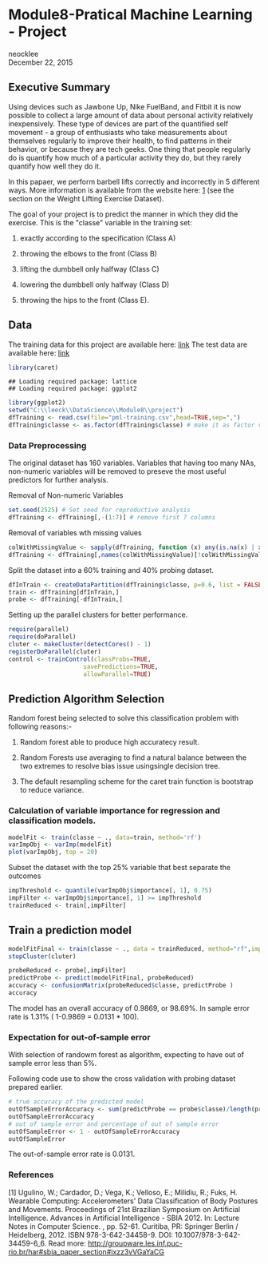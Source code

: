 # Module8-Pratical Machine Learning - Project
neocklee  
December 22, 2015  



## Executive Summary
Using devices such as Jawbone Up, Nike FuelBand, and Fitbit it is now possible to collect a large amount of data about personal activity relatively inexpensively. These type of devices are part of the quantified self movement - a group of enthusiasts who take measurements about themselves regularly to improve their health, to find patterns in their behavior, or because they are tech geeks. One thing that people regularly do is quantify how much of a particular activity they do, but they rarely quantify how well they do it. 

In this papaer, we perform barbell lifts correctly and incorrectly in 5 different ways. More information is available from the website here: [1](http://groupware.les.inf.puc-rio.br/har) (see the section on the Weight Lifting Exercise Dataset). 

The goal of your project is to predict the manner in which they did the exercise. This is the "classe" variable in the training set: 

1. exactly according to the specification (Class A)

2. throwing the elbows to the front (Class B)

3. lifting the dumbbell only halfway (Class C)

4. lowering the dumbbell only halfway (Class D)

5. throwing the hips to the front (Class E).

## Data 

The training data for this project are available here: 
[link](https://d396qusza40orc.cloudfront.net/predmachlearn/pml-training.csv)
The test data are available here: 
[link](https://d396qusza40orc.cloudfront.net/predmachlearn/pml-testing.csv)


```r
library(caret)
```

```
## Loading required package: lattice
## Loading required package: ggplot2
```

```r
library(ggplot2)
setwd("C:\\leeck\\DataScience\\Module8\\project")
dfTraining <- read.csv(file="pml-training.csv",head=TRUE,sep=",")
dfTraining$classe <- as.factor(dfTraining$classe) # make it as factor variable
```
### Data Preprocessing
The original dataset has 160 variables. Variables that having too many NAs, non-numeric variables will be removed to preseve the most useful predictors for further analysis.

Removal of Non-numeric Variables

```r
set.seed(2525) # Set seed for reproductive analysis
dfTraining <- dfTraining[,-(1:7)] # remove first 7 columns
```

Removal of variables wth missing values

```r
colWithMissingValue <- sapply(dfTraining, function (x) any(is.na(x) | x == ""))
dfTraining <- dfTraining[,names(colWithMissingValue)[!colWithMissingValue]]
```

Split the dataset into a 60% training and 40% probing dataset.

```r
dfInTrain <- createDataPartition(dfTraining$classe, p=0.6, list = FALSE)
train <- dfTraining[dfInTrain,]
probe <- dfTraining[-dfInTrain,]
```
Setting up the parallel clusters for better performance.

```r
require(parallel)
require(doParallel)
cluter <- makeCluster(detectCores() - 1)
registerDoParallel(cluter)
control <- trainControl(classProbs=TRUE,
                     savePredictions=TRUE,
                     allowParallel=TRUE)
```
## Prediction Algorithm Selection

Random forest being selected to solve this classification problem with following reasons:-

1. Random forest able to produce high accuratecy result.

2. Random Forests use averaging to find a natural balance between the two extremes to resolve bias issue usingsingle decision tree. 

3. The default resampling scheme for the caret train function is bootstrap to reduce variance.

### Calculation of variable importance for regression and classification models.


```r
modelFit <- train(classe ~ ., data=train, method='rf')
varImpObj <- varImp(modelFit)
plot(varImpObj, top = 20)
```

Subset the dataset with the top 25% variable that best separate the outcomes

```r
impThreshold <- quantile(varImpObj$importance[, 1], 0.75)
impFilter <- varImpObj$importance[, 1] >= impThreshold
trainReduced <- train[,impFilter]
```

## Train a prediction model


```r
modelFitFinal <- train(classe ~ ., data = trainReduced, method="rf",importance=TRUE)
stopCluster(cluter)

probeReduced <- probe[,impFilter]
predictProbe <- predict(modelFitFinal, probeReduced)
accuracy <- confusionMatrix(probeReduced$classe, predictProbe )
accuracy
```

The model has an overall accuracy of 0.9869, or 98.69%.
In sample error rate is 1.31% ( 1-0.9869 = 0.0131 * 100).

### Expectation for out-of-sample error
With selection of randowm forest as algorithm, expecting to have out of sample error less than 5%.

Following code use to show the cross validation with probing dataset prepared earlier.


```r
# true accuracy of the predicted model
outOfSampleErrorAccuracy <- sum(predictProbe == probe$classe)/length(predictProbe)
outOfSampleErrorAccuracy
# out of sample error and percentage of out of sample error
outOfSampleError <- 1 - outOfSampleErrorAccuracy
outOfSampleError
```
The out-of-sample error rate is 0.0131.

### References
[1] Ugulino, W.; Cardador, D.; Vega, K.; Velloso, E.; Milidiu, R.; Fuks, H. Wearable Computing: Accelerometers' Data Classification of Body Postures and Movements. Proceedings of 21st Brazilian Symposium on Artificial Intelligence. Advances in Artificial Intelligence - SBIA 2012. In: Lecture Notes in Computer Science. , pp. 52-61. Curitiba, PR: Springer Berlin / Heidelberg, 2012. ISBN 978-3-642-34458-9. DOI: 10.1007/978-3-642-34459-6_6.
Read more: http://groupware.les.inf.puc-rio.br/har#sbia_paper_section#ixzz3vVGaYaCG
